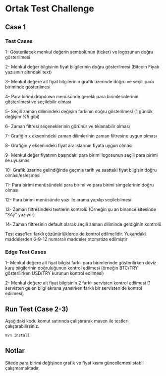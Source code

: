 # Ortak Test Challenge

## Case 1
### Test Cases
1- Gösterilecek menkul değerin sembolünün (ticker) ve logosunun doğru gösterilmesi

2-	Menkul değer bilgisinin fiyat bilgilerinin doğru gösterilmesi (Bitcoin Fiyatı yazısının altındaki text)

3-	Menkul değere ait fiyat bilgilerinin grafik üzerinde doğru ve seçili para biriminde gösterilmesi

4-	Para birimi dropdown menüsünde gerekli para birimlerinlerinin gösterilmesi ve seçilebilir olması

5-	Seçili zaman dilimindeki değişim farkının doğru gösterilmesi (1 günlük değişim %5 gibi)

6-	Zaman filtresi seçeneklerinin görünür ve tıklanabilir olması

7-	Grafiğin x eksenindeki zaman dilimlerinin zaman filtresine uygun olması

8-	Grafiğin y eksenindeki fiyat aralıklarının fiyata uygun olması

9-	Menkul değer fiyatının başındaki para birimi logosunun seçili para birimi ile uyuşması

10- Grafik üzerine gelindiğinde geçmiş tarih ve saatteki fiyat bilgisin doğru olması/eşleşmesi

11- Para birimi menüsündeki para birimi ve para birimi simgelerinin doğru olması

12- Para birimi menüsünde yazı ile arama yapılıp seçilebilmesi

13- Zaman filtresindeki textlerin kontrolü (Örneğin şu an binance sitesinde "3Ay" yazıyor)

14-	Zaman filtresinin default olarak seçili zaman diliminde geldiğinin kontrolü

Test case'leri farklı çözünürlüklerde de kontrol edilmelidir. Yukarıdaki maddelerden 6-9-12 numaralı maddeler otomatize edilmiştir

### Edge Test Cases
1- Menkul değere ait fiyat bilgisi farklı para birimlerinde gösterilirken döviz kuru bilgilerinin doğruluğunun kontrol edilmesi (örneğin BTC/TRY gösterilirken USD/TRY kurunun kontrol edilmesi)

2- Menkul değere ait fiyat bilgisinin 2 farklı servisten kontrol edilmesi (1 servisten gelen bilgi ekrana yansırken farklı bir servisten de kontrol edilmesi)
## Run Test (Case 2-3)

Aşağıdaki kodu komut satırında çalıştırarak maven ile testleri çalıştırabilirsiniz.

```bash
mvn install
```

## Notlar
Sitede para birimi değişince grafik ve fiyat kısmı güncellemesi stabil çalışmamaktadır. 
